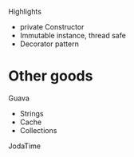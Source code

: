 

Highlights
- private Constructor
- Immutable instance, thread safe
- Decorator pattern


# Other goods

Guava
- Strings
- Cache
- Collections

JodaTime
